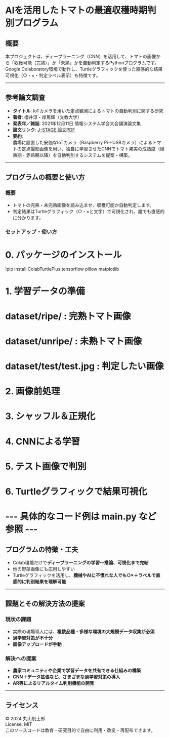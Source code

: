 # AIを活用したトマトの最適収穫時期判別プログラム

## 概要

本プロジェクトは、ディープラーニング（CNN）を活用して、トマトの画像から「収穫可能（完熟）」か「未熟」かを自動判定するPythonプログラムです。Google Colaboratory環境で動作し、Turtleグラフィックを使った直感的な結果可視化（○・×・判定ラベル表示）も特徴です。

---

## 参考論文調査

- **タイトル**: IoTカメラを用いた定点観測によるトマトの自動判別に関する研究  
- **著者**: 櫻井淳・岸篤輝（文教大学）  
- **発表年／雑誌**: 2021年12月11日 情報システム学会大会講演論文集  
- **論文リンク**: [J-STAGE 論文PDF](https://www.jstage.jst.go.jp/article/proceedingsissj/17/0/17_S2-B1/_pdf)  
- **要約**:  
  農場に設置した安価なIoTカメラ（Raspberry Pi＋USBカメラ）によるトマトの定点撮影画像を用い、独自に学習させたCNNでトマト果実の成熟度（緑熟期・赤熟期以降）を自動判別するシステムを提案・構築。

---

## プログラムの概要と使い方

### 概要
- トマトの完熟・未完熟画像を読み込ませ、収穫可能か自動判定します。
- 判定結果はTurtleグラフィック（○・×と文字）で可視化され、誰でも直感的に分かります。

### セットアップ・使い方

# 0. パッケージのインストール
!pip install ColabTurtlePlus tensorflow pillow matplotlib

# 1. 学習データの準備
# dataset/ripe/    : 完熟トマト画像
# dataset/unripe/  : 未熟トマト画像
# dataset/test/test.jpg : 判定したい画像

# 2. 画像前処理
# 3. シャッフル＆正規化
# 4. CNNによる学習
# 5. テスト画像で判別
# 6. Turtleグラフィックで結果可視化

# --- 具体的なコード例は main.py など参照 ---

## プログラムの特徴・工夫

- Colab環境だけで**ディープラーニングの学習〜推論、可視化まで完結**
- 他の野菜画像にも応用しやすい
- Turtleグラフィックを活用し、**機械やAIに不慣れな人でも○×＋ラベルで直感的に判別結果を理解可能**

---

## 課題とその解決方法の提案

### 現状の課題
- 実際の現場導入には、**複数品種・多様な環境の大規模データ収集が必須**
- **過学習対策が不十分**
- **画像アップロードが手動**

### 解決への提案
- **農家コミュニティや企業で学習データを共有できる仕組みの構築**
- **CNN＋データ拡張など、さまざまな過学習対策の導入**
- **AR等によるリアルタイム判別機能の開発**

---

## ライセンス

© 2024 丸山航士郎  
License: MIT  
このソースコードは教育・研究目的で自由に利用・改変・再配布できます。
